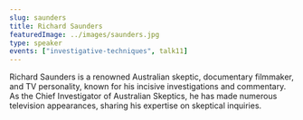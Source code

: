 ```yaml
---
slug: saunders
title: Richard Saunders
featuredImage: ../images/saunders.jpg
type: speaker
events: ["investigative-techniques", talk11]
---
```


Richard Saunders is a renowned Australian skeptic, documentary filmmaker, and TV personality, known for his incisive investigations and commentary. As the Chief Investigator of Australian Skeptics, he has made numerous television appearances, sharing his expertise on skeptical inquiries.
